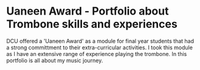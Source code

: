 # **Uaneen Award - Portfolio about Trombone skills and experiences**




DCU offered a 'Uaneen Award' as a module for final year students that had a strong committment to their extra-curricular activities. 
I took this module as I have an extensive range of experience playing the trombone. 
In this portfolio is all about my music journey.

